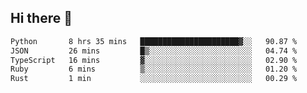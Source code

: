 ## Hi there 👋

<!--
**whirlun/whirlun** is a ✨ _special_ ✨ repository because its `README.md` (this file) appears on your GitHub profile.

Here are some ideas to get you started:

- 🔭 I’m currently working on ...
- 🌱 I’m currently learning ...
- 👯 I’m looking to collaborate on ...
- 🤔 I’m looking for help with ...
- 💬 Ask me about ...
- 📫 How to reach me: ...
- 😄 Pronouns: ...
- ⚡ Fun fact: ...
-->
<!--START_SECTION:waka-->

```txt
Python       8 hrs 35 mins   ██████████████████████▓░░   90.87 %
JSON         26 mins         █▒░░░░░░░░░░░░░░░░░░░░░░░   04.74 %
TypeScript   16 mins         ▓░░░░░░░░░░░░░░░░░░░░░░░░   02.90 %
Ruby         6 mins          ▒░░░░░░░░░░░░░░░░░░░░░░░░   01.20 %
Rust         1 min           ░░░░░░░░░░░░░░░░░░░░░░░░░   00.29 %
```

<!--END_SECTION:waka-->
